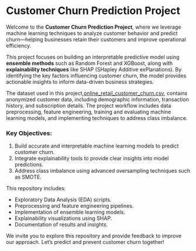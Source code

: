 
# Customer Churn Prediction Project

Welcome to the **Customer Churn Prediction Project**, where we leverage machine learning techniques to analyze customer behavior and predict churn—helping businesses retain their customers and improve operational efficiency.

This project focuses on building an interpretable predictive model using **ensemble methods** such as Random Forest and XGBoost, along with **explainability techniques** like SHAP (SHapley Additive exPlanations). By identifying the key factors influencing customer churn, the model provides actionable insights to inform data-driven business strategies.

The dataset used in this project,[online_retail_customer_churn.csv](https://www.kaggle.com/datasets/hassaneskikri/online-retail-customer-churn-dataset?resource=download&select=online_retail_customer_churn.csv), contains anonymized customer data, including demographic information, transaction history, and subscription details. The project workflow includes data preprocessing, feature engineering, training and evaluating machine learning models, and implementing techniques to address class imbalance.

### Key Objectives:
1. Build accurate and interpretable machine learning models to predict customer churn.
2. Integrate explainability tools to provide clear insights into model predictions.
3. Address class imbalance using advanced oversampling techniques such as SMOTE.

This repository includes:
- Exploratory Data Analysis (EDA) scripts.
- Preprocessing and feature engineering pipelines.
- Implementation of ensemble learning models.
- Explainability visualizations using SHAP.
- Documentation of results and insights.

We invite you to explore this repository and provide feedback to improve our approach. Let’s predict and prevent customer churn together!

